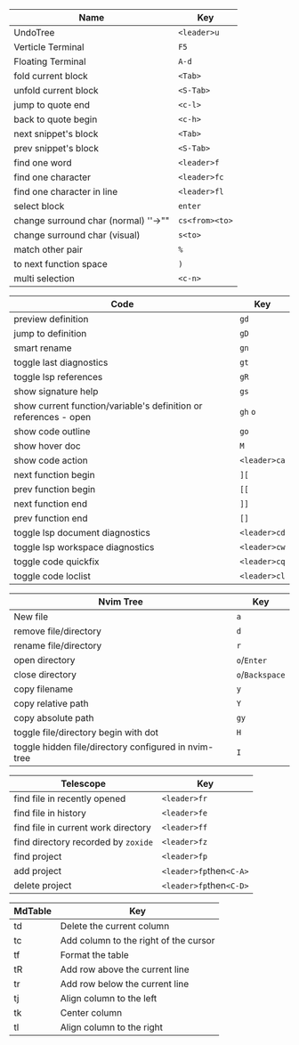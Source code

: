 | Name                                 | Key            |
| ------------------------------------ | -------------- |
| UndoTree                             | `<leader>u`    |
| Verticle Terminal                    | `F5`           |
| Floating Terminal                    | `A-d`          |
| fold current block                   | `<Tab>`        |
| unfold current block                 | `<S-Tab>`      |
| jump to quote end                    | `<c-l>`        |
| back to quote begin                  | `<c-h>`        |
| next snippet's block                 | `<Tab>`        |
| prev snippet's block                 | `<S-Tab>`      |
| find one word                        | `<leader>f`    |
| find one character                   | `<leader>fc`   |
| find one character in line           | `<leader>fl`   |
| select block                         | `enter`        |
| change surround char (normal) ''->"" | `cs<from><to>` |
| change surround char (visual)        | `s<to>`        |
| match other pair                     | `%`            |
| to next function space               | `)`            |
| multi selection                      | `<c-n>`        |

| Code                                                             | Key          |
| ---------------------------------------------------------------- | ------------ |
| preview definition                                               | `gd`         |
| jump to definition                                               | `gD`         |
| smart rename                                                     | `gn`         |
| toggle last diagnostics                                          | `gt`         |
| toggle lsp references                                            | `gR`         |
| show signature help                                              | `gs`         |
| show current function/variable's definition or references - open | `gh` `o`     |
| show code outline                                                | `go`         |
| show hover doc                                                   | `M`          |
| show code action                                                 | `<leader>ca` |
| next function begin                                              | `][`         |
| prev function begin                                              | `[[`         |
| next function end                                                | `]]`         |
| prev function end                                                | `[]`         |
| toggle lsp document diagnostics                                  | `<leader>cd` |
| toggle lsp workspace diagnostics                                 | `<leader>cw` |
| toggle code quickfix                                             | `<leader>cq` |
| toggle code loclist                                              | `<leader>cl` |

| Nvim Tree                                            | Key             |
| ---------------------------------------------------- | --------------- |
| New file                                             | `a`             |
| remove file/directory                                | `d`             |
| rename file/directory                                | `r`             |
| open directory                                       | `o`/`Enter`     |
| close directory                                      | `o`/`Backspace` |
| copy filename                                        | `y`             |
| copy relative path                                   | `Y`             |
| copy absolute path                                   | `gy`            |
| toggle file/directory begin with dot                 | `H`             |
| toggle hidden file/directory configured in nvim-tree | `I`             |

| Telescope                           | Key                     |
| ----------------------------------- | ----------------------- |
| find file in recently opened        | `<leader>fr`            |
| find file in history                | `<leader>fe`            |
| find file in current work directory | `<leader>ff`            |
| find directory recorded by `zoxide` | `<leader>fz`            |
| find project                        | `<leader>fp`            |
| add project                         | `<leader>fp`then`<C-A>` |
| delete project                      | `<leader>fp`then`<C-D>` |

| MdTable    | Key                                   |
| ---------- | ------------------------------------- |
| <Leader>td | Delete the current column             |
| <Leader>tc | Add column to the right of the cursor |
| <Leader>tf | Format the table                      |
| <Leader>tR | Add row above the current line        |
| <Leader>tr | Add row below the current line        |
| <Leader>tj | Align column to the left              |
| <Leader>tk | Center column                         |
| <Leader>tl | Align column to the right             |
